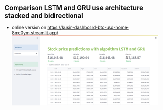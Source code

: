 ## Comparison LSTM and GRU use architecture stacked and bidirectional
- online version on https://kusin-dashboard-btc-usd-home-8me0ym.streamlit.app/
![image](img/hasil.png)